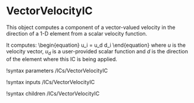# VectorVelocityIC

This object computes a component of a vector-valued velocity in the direction of a 1-D element from a scalar velocity function.

It computes:
\begin{equation}
u_i = u_d d_i
\end{equation}
where $u$ is the velocity vector, $u_d$ is a user-provided scalar function and $d$ is the direction
of the element where this IC is being applied.

!syntax parameters /ICs/VectorVelocityIC

!syntax inputs /ICs/VectorVelocityIC

!syntax children /ICs/VectorVelocityIC
